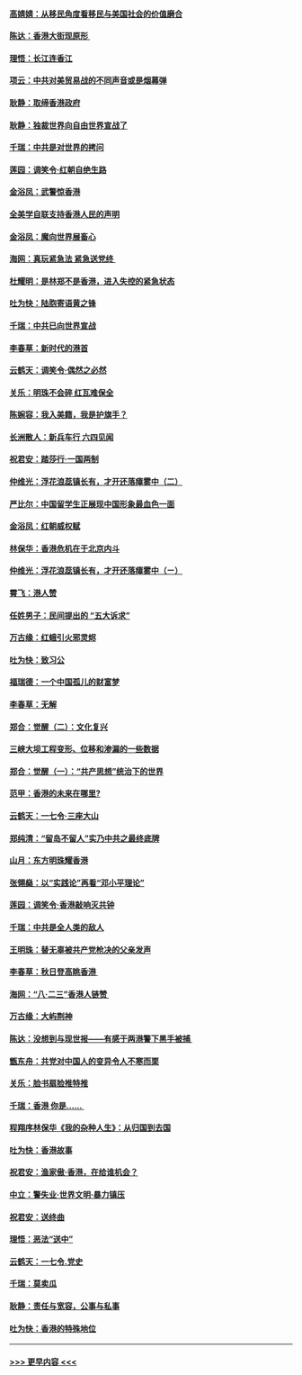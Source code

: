 #### [高婧婧：从移民角度看移民与美国社会的价值磨合](../pages/nsc993/n11495757.md?t=09031644) 
#### [陈达：香港大街现原形 ](../pages/nsc993/n11495441.md?t=09031644) 
#### [理悟：长江连香江](../pages/nsc993/n11495377.md?t=09031644) 
#### [项云：中共对美贸易战的不同声音或是烟幕弹](../pages/nsc993/n11494929.md?t=09031644) 
#### [耿静：取缔香港政府](../pages/nsc993/n11494218.md?t=09031644) 
#### [耿静：独裁世界向自由世界宣战了](../pages/nsc993/n11494190.md?t=09031644) 
#### [千瑞：中共是对世界的拷问](../pages/nsc993/n11493021.md?t=09031644) 
#### [莲园：调笑令‧红朝自绝生路](../pages/nsc993/n11493011.md?t=09031644) 
#### [金浴凤：武警惊香港](../pages/nsc993/n11492994.md?t=09031644) 
#### [全美学自联支持香港人民的声明](../pages/nsc993/n11492630.md?t=09031644) 
#### [金浴凤：魔向世界展畜心](../pages/nsc993/n11492599.md?t=09031644) 
#### [海网：真玩紧急法 紧急送党终 ](../pages/nsc993/n11492535.md?t=09031644) 
#### [杜耀明：是林郑不是香港，进入失控的紧急状态](../pages/nsc993/n11491420.md?t=09031644) 
#### [吐为快：陆胞寄语黄之锋](../pages/nsc993/n11491117.md?t=09031644) 
#### [千瑞：中共已向世界宣战](../pages/nsc993/n11490123.md?t=09031644) 
#### [李春草：新时代的港首](../pages/nsc993/n11489864.md?t=09031644) 
#### [云鹤天：调笑令·偶然之必然](../pages/nsc993/n11489701.md?t=09031644) 
#### [关乐：明珠不会碎 红瓦难保全](../pages/nsc993/n11489647.md?t=09031644) 
#### [陈婉容：我入美籍，我是护旗手？](../pages/nsc993/n11487908.md?t=09031644) 
#### [长洲散人：新兵车行 六四见闻](../pages/nsc993/n11487729.md?t=09031644) 
#### [祝君安：踏莎行‧一国两制](../pages/nsc993/n11487699.md?t=09031644) 
#### [仲维光：浮花浪蕊镇长有，才开还落瘴雾中（二）](../pages/nsc993/n11483286.md?t=09031644) 
#### [严比尔：中国留学生正展现中国形象最血色一面](../pages/nsc993/n11485145.md?t=09031644) 
#### [金浴凤：红朝威权赋](../pages/nsc993/n11485191.md?t=09031644) 
#### [林保华：香港危机在于北京内斗](../pages/nsc993/n11484593.md?t=09031644) 
#### [仲维光：浮花浪蕊镇长有，才开还落瘴雾中（ㄧ）](../pages/nsc993/n11483259.md?t=09031644) 
#### [霄飞：港人赞](../pages/nsc993/n11482957.md?t=09031644) 
#### [任姓男子：民间提出的 “五大诉求”](../pages/nsc993/n11482897.md?t=09031644) 
#### [万古缘：红蛾引火邪灵烬](../pages/nsc993/n11482886.md?t=09031644) 
#### [吐为快：致习公](../pages/nsc993/n11482867.md?t=09031644) 
#### [福瑞德：一个中国孤儿的财富梦](../pages/nsc993/n11482817.md?t=09031644) 
#### [李春草：无解](../pages/nsc993/n11482791.md?t=09031644) 
#### [郑合：觉醒（二）：文化复兴](../pages/nsc993/n11478025.md?t=09031644) 
#### [三峡大坝工程变形、位移和渗漏的一些数据](../pages/nsc993/n11478232.md?t=09031644) 
#### [郑合：觉醒（一）：“共产思想”统治下的世界](../pages/nsc993/n11477663.md?t=09031644) 
#### [范甲：香港的未来在哪里?](../pages/nsc993/n11477249.md?t=09031644) 
#### [云鹤天：一七令·三座大山](../pages/nsc993/n11477192.md?t=09031644) 
#### [郑纯清：“留岛不留人”实乃中共之最终底牌](../pages/nsc993/n11476160.md?t=09031644) 
#### [山月：东方明珠耀香港](../pages/nsc993/n11476077.md?t=09031644) 
#### [张翎燊：以“实践论”再看“邓小平理论”](../pages/nsc993/n11475733.md?t=09031644) 
#### [莲园：调笑令‧香港敲响灭共钟](../pages/nsc993/n11475723.md?t=09031644) 
#### [千瑞：中共是全人类的敌人](../pages/nsc993/n11475329.md?t=09031644) 
#### [王明珠：替无辜被共产党枪决的父亲发声](../pages/nsc993/n11474570.md?t=09031644) 
#### [李春草：秋日登高眺香港 ](../pages/nsc993/n11474491.md?t=09031644) 
#### [海网：“八·二三”香港人链赞 ](../pages/nsc993/n11474538.md?t=09031644) 
#### [万古缘：大屿荆神](../pages/nsc993/n11474401.md?t=09031644) 
#### [陈达：没想到与现世报——有感于两港警下黑手被捕 ](../pages/nsc993/n11472557.md?t=09031644) 
#### [甑东舟：共党对中国人的变异令人不寒而栗](../pages/nsc993/n11472496.md?t=09031644) 
#### [关乐：脸书扇脸推特推](../pages/nsc993/n11472488.md?t=09031644) 
#### [千瑞：香港  你是…… ](../pages/nsc993/n11472459.md?t=09031644) 
#### [程翔序林保华《我的杂种人生》：从归国到去国](../pages/nsc993/n11472369.md?t=09031644) 
#### [吐为快：香港故事](../pages/nsc993/n11471931.md?t=09031644) 
#### [祝君安：渔家傲‧香港，在给谁机会？](../pages/nsc993/n11469718.md?t=09031644) 
#### [中立：警失业‧世界文明‧暴力镇压](../pages/nsc993/n11467566.md?t=09031644) 
#### [祝君安：送终曲](../pages/nsc993/n11467546.md?t=09031644) 
#### [理悟：恶法“送中”](../pages/nsc993/n11467290.md?t=09031644) 
#### [云鹤天：一七令.党史](../pages/nsc993/n11464122.md?t=09031644) 
#### [千瑞：莫卖瓜](../pages/nsc993/n11463014.md?t=09031644) 
#### [耿静：责任与宽容，公事与私事](../pages/nsc993/n11462810.md?t=09031644) 
#### [吐为快：香港的特殊地位](../pages/nsc993/n11462562.md?t=09031644) 

----
#### [ >>> 更早内容 <<< ](../indexes/nsc993-earlier.md)

